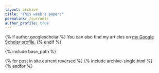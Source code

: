 ```yaml
---
layout: archive
title: "This week's paper:"
permalink: /current/
author_profile: true
---
```


{% if author.googlescholar %}
  You can also find my articles on <u><a href="{{author.googlescholar}}">my Google Scholar profile</a>.</u>
{% endif %}

{% include base_path %}

{% for post in site.current reversed %}
  {% include archive-single.html %}
{% endfor %}
